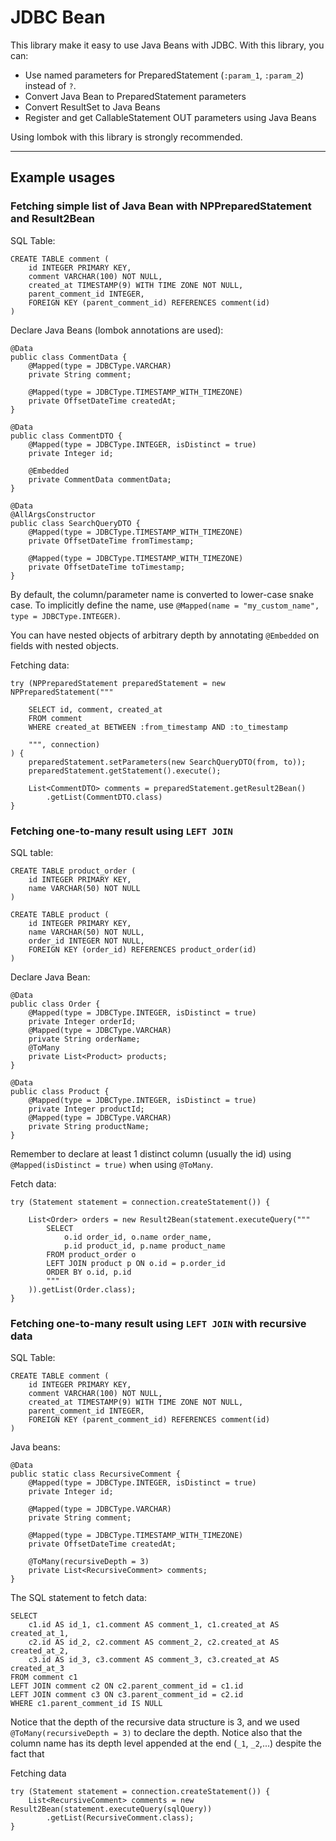# JDBC Bean

This library make it easy to use Java Beans with JDBC.
With this library, you can:

* Use named parameters for PreparedStatement (`:param_1`, `:param_2`) instead of `?`.
* Convert Java Bean to PreparedStatement parameters
* Convert ResultSet to Java Beans
* Register and get CallableStatement OUT parameters using Java Beans

Using lombok with this library is strongly recommended.

---

## Example usages

### Fetching simple list of Java Bean with NPPreparedStatement and Result2Bean

SQL Table:
```
CREATE TABLE comment (
    id INTEGER PRIMARY KEY,
    comment VARCHAR(100) NOT NULL,
    created_at TIMESTAMP(9) WITH TIME ZONE NOT NULL,
    parent_comment_id INTEGER,
    FOREIGN KEY (parent_comment_id) REFERENCES comment(id)
)
```

Declare Java Beans (lombok annotations are used):

```
@Data
public class CommentData {
    @Mapped(type = JDBCType.VARCHAR)
    private String comment;
    
    @Mapped(type = JDBCType.TIMESTAMP_WITH_TIMEZONE)
    private OffsetDateTime createdAt;
}

@Data
public class CommentDTO {
    @Mapped(type = JDBCType.INTEGER, isDistinct = true)
    private Integer id;
    
    @Embedded
    private CommentData commentData;
}

@Data
@AllArgsConstructor
public class SearchQueryDTO {
    @Mapped(type = JDBCType.TIMESTAMP_WITH_TIMEZONE)
    private OffsetDateTime fromTimestamp;
    
    @Mapped(type = JDBCType.TIMESTAMP_WITH_TIMEZONE)
    private OffsetDateTime toTimestamp;
}
```

By default, the column/parameter name is converted to lower-case snake case.
To implicitly define the name, use `@Mapped(name = "my_custom_name", type = JDBCType.INTEGER)`.

You can have nested objects of arbitrary depth by annotating `@Embedded` on fields with nested objects.

Fetching data:

```
try (NPPreparedStatement preparedStatement = new NPPreparedStatement("""

    SELECT id, comment, created_at
    FROM comment 
    WHERE created_at BETWEEN :from_timestamp AND :to_timestamp
    
    """, connection)
) {
    preparedStatement.setParameters(new SearchQueryDTO(from, to));
    preparedStatement.getStatement().execute();
    
    List<CommentDTO> comments = preparedStatement.getResult2Bean()
        .getList(CommentDTO.class)
}
```


### Fetching one-to-many result using `LEFT JOIN` 

SQL table:

```
CREATE TABLE product_order (
    id INTEGER PRIMARY KEY,
    name VARCHAR(50) NOT NULL
)

CREATE TABLE product (
    id INTEGER PRIMARY KEY,
    name VARCHAR(50) NOT NULL,
    order_id INTEGER NOT NULL,
    FOREIGN KEY (order_id) REFERENCES product_order(id)
)
```

Declare Java Bean:

```
@Data
public class Order {
    @Mapped(type = JDBCType.INTEGER, isDistinct = true)
    private Integer orderId;
    @Mapped(type = JDBCType.VARCHAR)
    private String orderName;
    @ToMany
    private List<Product> products;
}

@Data
public class Product {
    @Mapped(type = JDBCType.INTEGER, isDistinct = true)
    private Integer productId;
    @Mapped(type = JDBCType.VARCHAR)
    private String productName;
}
```

Remember to declare at least 1 distinct column (usually the id) using `@Mapped(isDistinct = true)` when using `@ToMany`.


Fetch data:

```
try (Statement statement = connection.createStatement()) {

    List<Order> orders = new Result2Bean(statement.executeQuery("""
        SELECT 
            o.id order_id, o.name order_name, 
            p.id product_id, p.name product_name
        FROM product_order o
        LEFT JOIN product p ON o.id = p.order_id
        ORDER BY o.id, p.id
        """
    )).getList(Order.class);
}
```

### Fetching one-to-many result using `LEFT JOIN` with recursive data

SQL Table:
```
CREATE TABLE comment (
    id INTEGER PRIMARY KEY,
    comment VARCHAR(100) NOT NULL,
    created_at TIMESTAMP(9) WITH TIME ZONE NOT NULL,
    parent_comment_id INTEGER,
    FOREIGN KEY (parent_comment_id) REFERENCES comment(id)
)
```

Java beans:

```
@Data
public static class RecursiveComment {
    @Mapped(type = JDBCType.INTEGER, isDistinct = true)
    private Integer id;
    
    @Mapped(type = JDBCType.VARCHAR)
    private String comment;
    
    @Mapped(type = JDBCType.TIMESTAMP_WITH_TIMEZONE)
    private OffsetDateTime createdAt;
    
    @ToMany(recursiveDepth = 3) 
    private List<RecursiveComment> comments;
}
```

The SQL statement to fetch data:

```
SELECT
    c1.id AS id_1, c1.comment AS comment_1, c1.created_at AS created_at_1,
    c2.id AS id_2, c2.comment AS comment_2, c2.created_at AS created_at_2,
    c3.id AS id_3, c3.comment AS comment_3, c3.created_at AS created_at_3
FROM comment c1
LEFT JOIN comment c2 ON c2.parent_comment_id = c1.id
LEFT JOIN comment c3 ON c3.parent_comment_id = c2.id
WHERE c1.parent_comment_id IS NULL
```

Notice that the depth of the recursive data structure is 3,
and we used `@ToMany(recursiveDepth = 3)` to declare the depth.
Notice also that the column name has its depth level appended at the end (`_1`, `_2`,...) 
despite the fact that

Fetching data

```
try (Statement statement = connection.createStatement()) {
    List<RecursiveComment> comments = new Result2Bean(statement.executeQuery(sqlQuery))
        .getList(RecursiveComment.class);
}
```